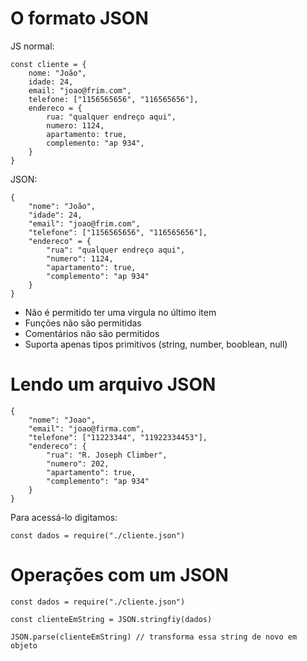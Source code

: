 # O formato JSON

JS normal:

    const cliente = {
        nome: "João",
        idade: 24,
        email: "joao@frim.com",
        telefone: ["1156565656", "116565656"],
        endereco = {
            rua: "qualquer endreço aqui",
            numero: 1124,
            apartamento: true,
            complemento: "ap 934",
        }
    }

JSON:

    {
        "nome": "João",
        "idade": 24,
        "email": "joao@frim.com",
        "telefone": ["1156565656", "116565656"],
        "endereco" = {
            "rua": "qualquer endreço aqui",
            "numero": 1124,
            "apartamento": true,
            "complemento": "ap 934"
        }
    }

- Não é permitido ter uma virgula no último item
- Funções não são permitidas
- Comentários não são permitidos
- Suporta apenas tipos primitivos (string, number, booblean, null)

# Lendo um arquivo JSON

    {
        "nome": "Joao",
        "email": "joao@firma.com",
        "telefone": ["11223344", "11922334453"],
        "endereco": {
            "rua": "R. Joseph Climber",
            "numero": 202,
            "apartamento": true,
            "complemento": "ap 934"
        }
    }

Para acessá-lo digitamos:

    const dados = require("./cliente.json")

# Operações com um JSON

    const dados = require("./cliente.json")

    const clienteEmString = JSON.stringfiy(dados)

    JSON.parse(clienteEmString) // transforma essa string de novo em objeto
